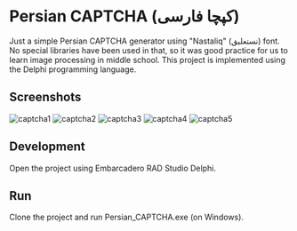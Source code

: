 # Persian CAPTCHA (کپچا فارسی)

Just a simple Persian CAPTCHA generator using "Nastaliq" (نستعلیق) font. No special libraries have been used in that, so it was good practice for us to learn image processing in middle school. This project is implemented using the Delphi programming language.

## Screenshots

![captcha1](https://user-images.githubusercontent.com/7780269/46572570-3e758780-c995-11e8-860c-6ae1afb2eeb6.JPG)
![captcha2](https://user-images.githubusercontent.com/7780269/46572571-3f0e1e00-c995-11e8-8252-22d9877d5c36.JPG)
![captcha3](https://user-images.githubusercontent.com/7780269/46572572-3f0e1e00-c995-11e8-844d-3bf8d46105d6.JPG)
![captcha4](https://user-images.githubusercontent.com/7780269/46572573-3f0e1e00-c995-11e8-9683-9655ed667572.JPG)
![captcha5](https://user-images.githubusercontent.com/7780269/46572574-3f0e1e00-c995-11e8-9131-97365b77a3d1.JPG)

## Development

Open the project using Embarcadero RAD Studio Delphi.

## Run

Clone the project and run Persian_CAPTCHA.exe (on Windows).
